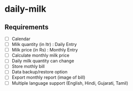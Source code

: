 # daily-milk
## Requirements
- [ ] Calendar
- [ ] Milk quantity (in ltr) : Daily Entry
- [ ] Milk price (in Rs) : Monthly Entry
- [ ] Calculate monthly milk price
- [ ] Daily milk quantity can change
- [ ] Store mothly bill
- [ ] Data backup/restore option
- [ ] Export monthly report (image of bill)
- [ ] Multiple language support (English, Hindi, Gujarati, Tamil)
